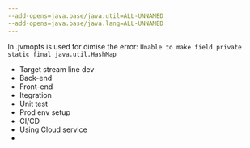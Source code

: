 ```yaml
---
--add-opens=java.base/java.util=ALL-UNNAMED
--add-opens=java.base/java.lang=ALL-UNNAMED
---
```

In .jvmopts is used for dimise the error: `Unable to make field private static final java.util.HashMap`



- Target stream line dev
- Back-end 
- Front-end
- Itegration 
- Unit test
- Prod env setup
- CI/CD
- Using Cloud service
- 
